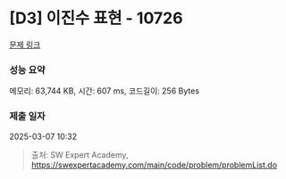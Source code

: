 # [D3] 이진수 표현 - 10726 

[문제 링크](https://swexpertacademy.com/main/code/problem/problemDetail.do?contestProbId=AXRSXf_a9qsDFAXS) 

### 성능 요약

메모리: 63,744 KB, 시간: 607 ms, 코드길이: 256 Bytes

### 제출 일자

2025-03-07 10:32



> 출처: SW Expert Academy, https://swexpertacademy.com/main/code/problem/problemList.do